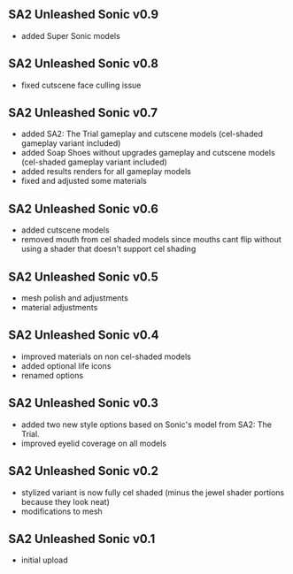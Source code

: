 ## SA2 Unleashed Sonic v0.9

- added Super Sonic models

## SA2 Unleashed Sonic v0.8

- fixed cutscene face culling issue

## SA2 Unleashed Sonic v0.7

- added SA2: The Trial gameplay and cutscene models (cel-shaded gameplay variant included)
- added Soap Shoes without upgrades gameplay and cutscene models (cel-shaded gameplay variant included)
- added results renders for all gameplay models
- fixed and adjusted some materials

## SA2 Unleashed Sonic v0.6

- added cutscene models
- removed mouth from cel shaded models since mouths cant flip without using a shader that doesn't support cel shading

## SA2 Unleashed Sonic v0.5

- mesh polish and adjustments
- material adjustments

## SA2 Unleashed Sonic v0.4

- improved materials on non cel-shaded models
- added optional life icons
- renamed options

## SA2 Unleashed Sonic v0.3

- added two new style options based on Sonic's model from SA2: The Trial.
- improved eyelid coverage on all models

## SA2 Unleashed Sonic v0.2

- stylized variant is now fully cel shaded (minus the jewel shader portions because they look neat)
- modifications to mesh

## SA2 Unleashed Sonic v0.1

- initial upload